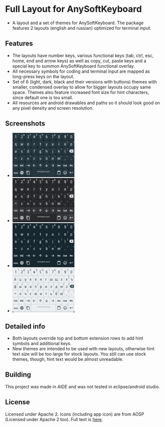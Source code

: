 # Full Layout for AnySoftKeyboard
* A layout and a set of themes for AnySoftKeyboard. The package features 2 layouts (english and russian) optimized for terminal input.
## Features
* The layouts have number keys, various functional keys (tab, ctrl, esc, home, end and arrow keys)
as well as copy, cut, paste keys and a special key to summon AnySoftKeyboard functional overlay.
* All necessary symbols for coding and terminal input are mapped as long-press keys on the layout.
* Set of 6 (light, dark, black and their versions with buttons) themes with smaller, condensed overlay to allow for bigger layouts occupy same space. Themes also feature increased font size for hint characters, since default one is too small.
* All resources are android drawables and paths so it should look good on any pixel density and screen resolution.
## Screenshots

* <img src="/img/1.png" width="200">
* <img src="/img/2.png" width="200">
* <img src="/img/3.png" width="200">
* <img src="/img/4.png" width="200">

## Detailed info
* Both layouts override top and bottom extension rows to add hint symbols and additional keys.
* New themes are intended to be used with new layouts, otherwise hint text size will be too large for stock layouts. You still can use stock themes, though, hint text would be almost unreadable.
## Building
This project was made in AIDE and was not tested in eclipse/android studio.
## License
Licensed under Apache 2. Icons (including app icon) are from AOSP (Licensed under Apache 2 too). Full text is [here](https://www.apache.org/licenses/LICENSE-2.0.html).
